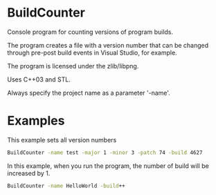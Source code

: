 # BuildCounter
Console program for counting versions of program builds.

The program creates a file with a version number that can be changed
through pre-post build events in Visual Studio, for example.

The program is licensed under the zlib/libpng.

Uses C++03 and STL.


Always specify the project name as a parameter '-name'.

# Examples
This example sets all version numbers
```cmd
BuildCounter -name test -major 1 -minor 3 -patch 74 -build 4627
```

In this example, when you run the program, the number of build will be increased by 1.
```cmd
BuildCounter -name HelloWorld -build++
```

